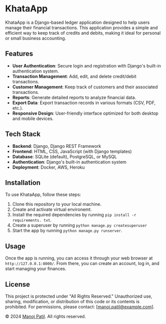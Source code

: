 # KhataApp

KhataApp is a Django-based ledger application designed to help users manage their financial transactions. This application provides a simple and efficient way to keep track of credits and debits, making it ideal for personal or small business accounting.

## Features

- **User Authentication**: Secure login and registration with Django's built-in authentication system.
- **Transaction Management**: Add, edit, and delete credit/debit transactions.
- **Customer Management**: Keep track of customers and their associated transactions.
- **Reports**: Generate detailed reports to analyze financial data.
- **Export Data**: Export transaction records in various formats (CSV, PDF, etc.).
- **Responsive Design**: User-friendly interface optimized for both desktop and mobile devices.

## Tech Stack

- **Backend**: Django, Django REST Framework
- **Frontend**: HTML, CSS, JavaScript (with Django templates)
- **Database**: SQLite (default), PostgreSQL, or MySQL
- **Authentication**: Django's built-in authentication system
- **Deployment**: Docker, AWS, Heroku


## Installation

To use KhataApp, follow these steps:

1. Clone this repository to your local machine.
2. Create and activate virtual environemt. 
3. Install the required dependencies by running `pip install -r requirements. txt`.
4. Create a superuser by running `python manage.py createsuperuser`
4. Start the app by running `python manage.py runserver`.

## Usage

Once the app is running, you can access it through your web browser at `http://127.0.0.1:8000/`. From there, you can create an account, log in, and start managing your finances.


## License

This project is protected under "All Rights Reserved." Unauthorized use, sharing, modification, or distribution of this code or its contents is prohibited. For permissions, please contact: [manoj.patil@example.com].

© 2024 [Manoj Patil](https://github.com/9147). All rights reserved.
